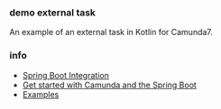 ### demo external task
An example of an external task in Kotlin for Camunda7.

### info
* [Spring Boot Integration](https://docs.camunda.org/manual/develop/user-guide/spring-boot-integration/)
* [Get started with Camunda and the Spring Boot](https://docs.camunda.org/manual/develop/user-guide/spring-boot-integration/)
* [Examples](https://github.com/camunda/camunda-bpm-examples/tree/master/spring-boot-starter)

